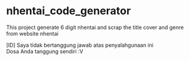 # nhentai_code_generator
This project generate 6 digit nhentai and scrap the title cover and genre from website nhentai




[ID]  Saya tidak bertanggung jawab atas penyalahgunaan ini\
      Dosa Anda tanggung sendiri :V
